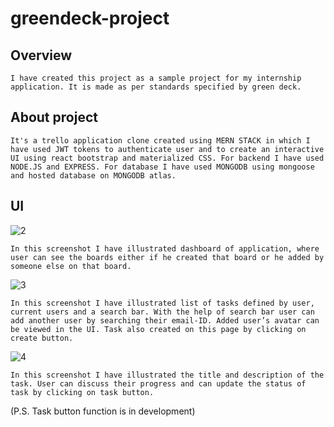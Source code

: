 # greendeck-project
## Overview
    I have created this project as a sample project for my internship application. It is made as per standards specified by green deck. 
## About project
    It's a trello application clone created using MERN STACK in which I have used JWT tokens to authenticate user and to create an interactive UI using react bootstrap and materialized CSS. For backend I have used NODE.JS and EXPRESS. For database I have used MONGODB using mongoose and hosted database on MONGODB atlas. 
## UI
  ![2](https://user-images.githubusercontent.com/65606941/100515847-0baa3100-31a5-11eb-93d0-ec8938728906.png)
  
    In this screenshot I have illustrated dashboard of application, where user can see the boards either if he created that board or he added by someone else on that board.
    
   ![3](https://user-images.githubusercontent.com/65606941/100515980-71e38380-31a6-11eb-96e9-930a2f7b9eb3.png)    
    
    In this screenshot I have illustrated list of tasks defined by user, current users and a search bar. With the help of search bar user can add another user by searching their email-ID. Added user’s avatar can be viewed in the UI. Task also created on this page by clicking on create button.
    
   ![4](https://user-images.githubusercontent.com/65606941/100515884-7bb8b700-31a5-11eb-88d3-abd768208701.png)
   
    In this screenshot I have illustrated the title and description of the task. User can discuss their progress and can update the status of task by clicking on task button.
(P.S.  Task button function is in development)
